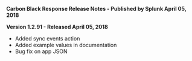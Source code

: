 **Carbon Black Response Release Notes - Published by Splunk April 05, 2018**


**Version 1.2.91 - Released April 05, 2018**

* Added sync events action
* Added example values in documentation
* Bug fix on app JSON
